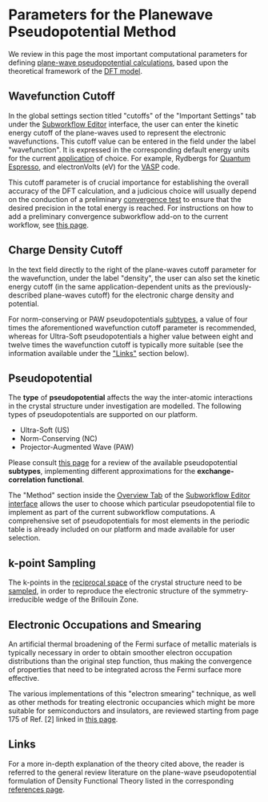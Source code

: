 # Parameters for the Planewave Pseudopotential Method 

We review in this page the most important computational parameters for defining [plane-wave pseudopotential calculations](overview.md), based upon the theoretical framework of the [DFT model](../../models/dft/parameters.md).

## Wavefunction Cutoff

In the global settings section titled "cutoffs" of the "Important Settings" tab under the [Subworkflow Editor](../../workflow-designer/subworkflow-editor/important-settings.md) interface, the user can enter the kinetic energy cutoff of the plane-waves used to represent the electronic wavefunctions. This cutoff value can be entered in the field under the label "wavefunction". It is expressed in the corresponding default energy units for the current [application](../../software/applications.md) of choice. For example, Rydbergs for [Quantum Espresso](../../software-directory/modeling/quantum-espresso.md), and electronVolts (eV) for the [VASP](../../software-directory/modeling/vasp.md) code.

This cutoff parameter is of crucial importance for establishing the overall accuracy of the DFT calculation, and a judicious choice will usually depend on the conduction of a preliminary [convergence test](../../workflows/addons/convergence-algorithms.md) to ensure that the desired precision in the total energy is reached. For instructions on how to add a preliminary convergence subworkflow add-on to the current workflow, see [this page](../../workflow-designer/subworkflow-editor/actions-menu.md). 

## Charge Density Cutoff

In the text field directly to the right of the plane-waves cutoff parameter for the wavefunction, under the label "density", the user can also set the kinetic energy cutoff (in the same application-dependent units as the previously-described plane-waves cutoff) for the electronic charge density and potential. 

For norm-conserving or PAW pseudopotentials [subtypes](#pseudopotential), a value of four times the aforementioned wavefunction cutoff parameter is recommended, whereas for Ultra-Soft pseudopotentials a higher value between eight and twelve times the wavefunction cutoff is typically more suitable (see the information available under the ["Links"](#links) section below).  

## Pseudopotential

The **type** of **pseudopotential** affects the way the inter-atomic interactions in the crystal structure under investigation are modelled. The following types of pseudopotentials are supported on our platform.

- Ultra-Soft (US)
- Norm-Conserving (NC) 
- Projector-Augmented Wave (PAW) 

Please consult [this page](../../models/dft/parameters.md) for a review of the available pseudopotential **subtypes**, implementing different approximations for the **exchange-correlation functional**.

The "Method" section inside the [Overview Tab](../../workflow-designer/subworkflow-editor/overview-tab.md) of the [Subworkflow Editor interface](../../workflow-designer/subworkflow-editor/overview.md) allows the user to choose which particular pseudopotential file to implement as part of the current subworkflow computations. A comprehensive set of pseudopotentials for most elements in the periodic table is already included on our platform and made available for user selection.

## k-point Sampling

The k-points in the [reciprocal space](../../models/auxiliary-concepts/reciprocal-space.md) of the crystal structure need to be [sampled](../../models/auxiliary-concepts/reciprocal-space/sampling.md), in order to reproduce the electronic structure of the symmetry-irreducible wedge of the Brillouin Zone.

## Electronic Occupations and Smearing

An artificial thermal broadening of the Fermi surface of metallic materials is typically necessary in order to obtain smoother electron occupation distributions than the original step function,  thus making the convergence of properties that need to be integrated across the Fermi surface more effective. 

The various implementations of this "electron smearing" technique, as well as other methods for treating electronic occupancies which might be more suitable for semiconductors and insulators, are reviewed starting from page 175 of Ref. [2] linked in [this page](../../software-directory/modeling/vasp.md).

## Links

For a more in-depth explanation of the theory cited above, the reader is referred to the general review literature on the plane-wave pseudopotential formulation of Density Functional Theory listed in the corresponding [references page](../../models/dft/references.md).

